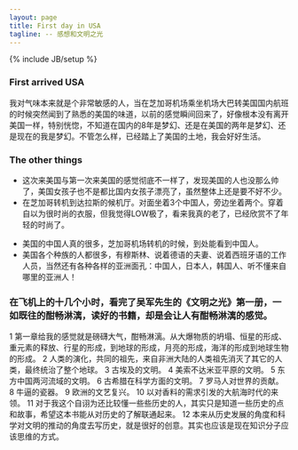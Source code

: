 ```yaml
---
layout: page
title: First day in USA
tagline: -- 感想和文明之光
---
```

{% include JB/setup %}


### First arrived USA

我对气味本来就是个非常敏感的人，当在芝加哥机场乘坐机场大巴转美国国内航班的时候突然闻到了熟悉的美国的味道，以前的感觉瞬间回来了，好像根本没有离开美国一样，特别恍惚，不知道在国内的8年是梦幻、还是在美国的两年是梦幻、还是现在的我是梦幻。不管怎么样，已经踏上了美国的土地，我会好好生活。

### The other things

- 这次来美国与第一次来美国的感觉彻底不一样了，发现美国的人也没那么帅了，美国女孩子也不是都比国内女孩子漂亮了，虽然整体上还是要不好不少。
- 在芝加哥转机到达拉斯的候机厅。对面坐着3个中国人，旁边坐着两个。穿着自以为很时尚的衣服，但我觉得LOW极了，看来我真的老了，已经欣赏不了年轻的时尚了。
* 美国的中国人真的很多，芝加哥机场转机的时候，到处能看到中国人。
* 美国各个种族的人都很多，有穆斯林、说着德语的夫妻、说着西班牙语的工作人员，当然还有各种各样的亚洲面孔：中国人，日本人，韩国人、听不懂来自哪里的亚洲人！

### 在飞机上的十几个小时，看完了吴军先生的《文明之光》第一册，一如既往的酣畅淋漓，读好的书籍，却是会让人有酣畅淋漓的感觉。
1 第一章给我的感觉就是磅礴大气，酣畅淋漓。从大爆物质的坍塌、恒星的形成、重元素的释放、行星的形成，到地球的形成，月亮的形成，海洋的形成到地球生物的形成。
2 人类的演化，共同的祖先，来自非洲大陆的人类祖先消灭了其它的人类，最终统治了整个地球。
3 古埃及的文明。
4 美索不达米亚平原的文明。
5 东方中国两河流域的文明。
6 古希腊在科学方面的文明。
7 罗马人对世界的贡献。
8 牛逼的瓷器。
9 欧洲的文艺复兴。
10 以对香料的需求引发的大航海时代的来领。
11 对于我这个自诩为还比较懂一些些历史的人，其实只是知道一些历史的点和故事，希望这本书能从对历史的了解联通起来。
12 本来从历史发展的角度和科学对文明的推动的角度去写历史，就是很好的创意。其实也应该是现在知识分子应该思维的方式。


